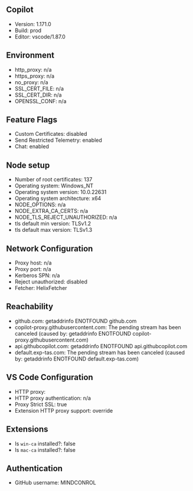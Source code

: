 ## Copilot

- Version: 1.171.0
- Build: prod
- Editor: vscode/1.87.0

## Environment

- http_proxy: n/a
- https_proxy: n/a
- no_proxy: n/a
- SSL_CERT_FILE: n/a
- SSL_CERT_DIR: n/a
- OPENSSL_CONF: n/a

## Feature Flags

- Custom Certificates: disabled
- Send Restricted Telemetry: enabled
- Chat: enabled

## Node setup

- Number of root certificates: 137
- Operating system: Windows_NT
- Operating system version: 10.0.22631
- Operating system architecture: x64
- NODE_OPTIONS: n/a
- NODE_EXTRA_CA_CERTS: n/a
- NODE_TLS_REJECT_UNAUTHORIZED: n/a
- tls default min version: TLSv1.2
- tls default max version: TLSv1.3

## Network Configuration

- Proxy host: n/a
- Proxy port: n/a
- Kerberos SPN: n/a
- Reject unauthorized: disabled
- Fetcher: HelixFetcher

## Reachability

- github.com: getaddrinfo ENOTFOUND github.com
- copilot-proxy.githubusercontent.com: The pending stream has been canceled (caused by: getaddrinfo ENOTFOUND copilot-proxy.githubusercontent.com)
- api.githubcopilot.com: getaddrinfo ENOTFOUND api.githubcopilot.com
- default.exp-tas.com: The pending stream has been canceled (caused by: getaddrinfo ENOTFOUND default.exp-tas.com)

## VS Code Configuration

- HTTP proxy: 
- HTTP proxy authentication: n/a
- Proxy Strict SSL: true
- Extension HTTP proxy support: override

## Extensions

- Is `win-ca` installed?: false
- Is `mac-ca` installed?: false

## Authentication

- GitHub username: MINDCONROL